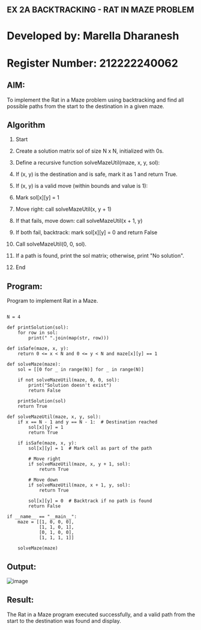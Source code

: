 ## EX 2A BACKTRACKING - RAT IN MAZE PROBLEM
# Developed by: Marella Dharanesh

# Register Number: 212222240062
## AIM:
To implement the Rat in a Maze problem using backtracking and find all possible paths from the start to the destination in a given maze.

## Algorithm
1. Start

2. Create a solution matrix sol of size N x N, initialized with 0s.

3. Define a recursive function solveMazeUtil(maze, x, y, sol):

4. If (x, y) is the destination and is safe, mark it as 1 and return True.

5. If (x, y) is a valid move (within bounds and value is 1):

6. Mark sol[x][y] = 1

7. Move right: call solveMazeUtil(x, y + 1)

8. If that fails, move down: call solveMazeUtil(x + 1, y)

9. If both fail, backtrack: mark sol[x][y] = 0 and return False

10. Call solveMazeUtil(0, 0, sol).

11. If a path is found, print the sol matrix; otherwise, print "No solution".

12. End
    
## Program:

Program to implement Rat in a Maze.



```

N = 4

def printSolution(sol):
    for row in sol:
        print(" ".join(map(str, row)))

def isSafe(maze, x, y):
    return 0 <= x < N and 0 <= y < N and maze[x][y] == 1

def solveMaze(maze):
    sol = [[0 for _ in range(N)] for _ in range(N)]
    
    if not solveMazeUtil(maze, 0, 0, sol):
        print("Solution doesn't exist")
        return False
    
    printSolution(sol)
    return True

def solveMazeUtil(maze, x, y, sol):
    if x == N - 1 and y == N - 1:  # Destination reached
        sol[x][y] = 1
        return True
    
    if isSafe(maze, x, y):
        sol[x][y] = 1  # Mark cell as part of the path
        
        # Move right
        if solveMazeUtil(maze, x, y + 1, sol):
            return True
        
        # Move down
        if solveMazeUtil(maze, x + 1, y, sol):
            return True
        
        sol[x][y] = 0  # Backtrack if no path is found
        return False

if __name__ == "__main__":
    maze = [[1, 0, 0, 0],
            [1, 1, 0, 1],
            [0, 1, 0, 0],
            [1, 1, 1, 1]]

    solveMaze(maze)
```

## Output:
![image](https://github.com/user-attachments/assets/59a6fbd4-dbd7-4133-abf7-278cccf6ccfc)


## Result:
The Rat in a Maze program executed successfully, and a valid path from the start to the destination was found and display.

